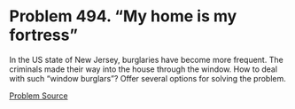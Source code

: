 # Problem 494. “My home is my fortress”

In the US state of New Jersey, burglaries have become more frequent. The criminals made their way into the house through the window. How to deal with such “window burglars”? Offer several options for solving the problem.

[Problem Source](https://www.trizland.ru/tasks/1391/)